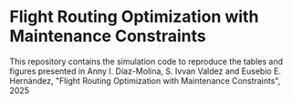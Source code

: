 # Flight Routing Optimization with Maintenance Constraints
This repository contains the simulation code to reproduce the tables and figures presented in  Anny I. Díaz-Molina, S. Ivvan Valdez and Eusebio E. Hernández, "Flight Routing Optimization with Maintenance Constraints", 2025
